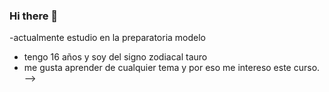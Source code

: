 ### Hi there 👋
-actualmente estudio en la preparatoria modelo
- tengo 16 años y soy del signo zodiacal tauro
- me gusta aprender de cualquier tema y por eso me intereso este curso.
-->
